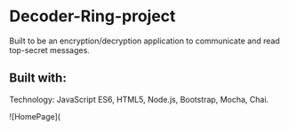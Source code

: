 # Decoder-Ring-project

Built to be an encryption/decryption application to communicate and read top-secret messages.

## Built with:
Technology: JavaScript ES6, HTML5, Node.js, Bootstrap, Mocha, Chai.

![HomePage](
